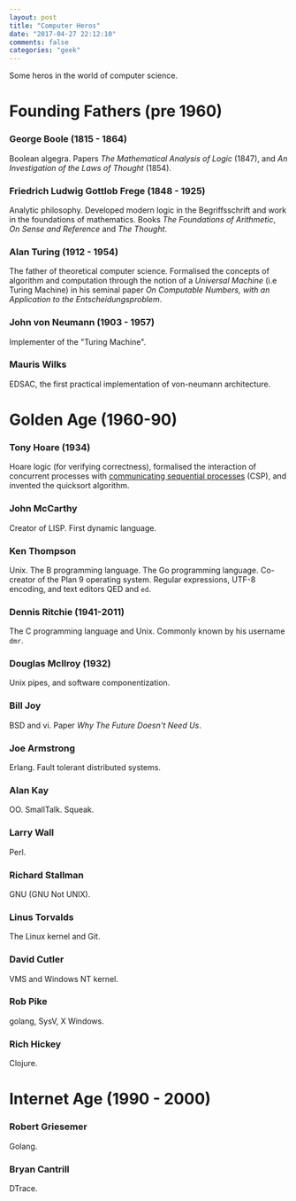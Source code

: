 ```yaml
---
layout: post
title: "Computer Heros"
date: "2017-04-27 22:12:10"
comments: false
categories: "geek"
---
```


Some heros in the world of computer science.



# Founding Fathers (pre 1960)

### George Boole (1815 - 1864)

Boolean algegra. Papers *The Mathematical Analysis of Logic* (1847), and *An Investigation of the Laws of Thought* (1854).


### Friedrich Ludwig Gottlob Frege (1848 - 1925)

Analytic philosophy. Developed modern logic in the Begriffsschrift and work in the foundations of mathematics. Books *The Foundations of Arithmetic*, *On Sense and Reference*  and *The Thought*. 


### Alan Turing (1912 - 1954)

The father of theoretical computer science. Formalised the concepts of algorithm and computation through the notion of a *Universal Machine* (i.e Turing Machine) in his seminal paper *On Computable Numbers, with an Application to the Entscheidungsproblem*.

### John von Neumann  (1903 - 1957)

Implementer of the "Turing Machine".

### Mauris Wilks

EDSAC, the first practical implementation of von-neumann architecture.





# Golden Age (1960-90)

### Tony Hoare (1934)

Hoare logic (for verifying correctness), formalised the interaction of concurrent processes with [communicating sequential processes](https://en.wikipedia.org/wiki/Communicating_sequential_processes) (CSP), and invented the quicksort algorithm.


### John McCarthy

Creator of LISP. First dynamic language.


### Ken Thompson

Unix. The B programming language. The Go programming language. Co-creator of the Plan 9 operating system. Regular expressions, UTF-8 encoding, and text editors QED and `ed`.


### Dennis Ritchie (1941-2011)

The C programming language and Unix. Commonly known by his username `dmr`.


### Douglas McIlroy (1932)

Unix pipes, and software componentization.



### Bill Joy

BSD and vi. Paper *Why The Future Doesn't Need Us*.


### Joe Armstrong

Erlang. Fault tolerant distributed systems.


### Alan Kay

OO. SmallTalk. Squeak.


### Larry Wall

Perl.


### Richard Stallman

GNU (GNU Not UNIX).

### Linus Torvalds

The Linux kernel and Git.

### David Cutler

VMS and Windows NT kernel.


### Rob Pike

golang, SysV, X Windows.


### Rich Hickey

Clojure.



# Internet Age (1990 - 2000)



### Robert Griesemer

Golang.


### Bryan Cantrill

DTrace.


